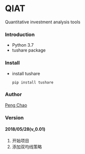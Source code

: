 QIAT
===
Quantitative investment analysis tools

### Introduction ###

* Python 3.7
* tushare package

### Install ###
* install tushare

    `pip install tushare`

### Author ###

[Peng Chao](!http://www.p-chao.com)

### Version ###

#### 2018/05/28(v_0.01) ####

1. 开始项目
2. 添加双均线策略